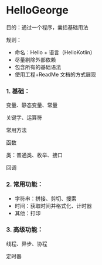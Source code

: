 # HelloGeorge

目的：通过一个程序，囊括基础用法



规则：

* 命名：Hello + 语言（HelloKotlin）
* 尽量剔除外部依赖
* 包含所有的基础语法
* 使用工程+ReadMe 文档的方式展现



### 1. 基础：

变量、静态变量、常量

关键字、运算符

常用方法

函数

类：普通类、枚举、接口

回调



### 2. 常用功能：

- 字符串：拼接、剪切、搜索
- 时间：获取时间并格式化、计时器
- 其他：打印



### 3. 高级功能：

线程、异步、协程

定时器



